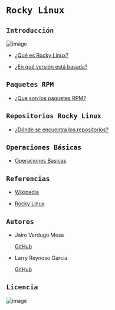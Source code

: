 # `Rocky Linux` 

## `Introducción`

![image](https://user-images.githubusercontent.com/114906861/214279955-1ac2c065-8d2e-4b8b-91c9-944ad300af3d.png)

- [¿Qué es Rocky Linux?](linux/linux.md)

- [¿En qué versión está basada?](version/version.md)

## `Paquetes RPM` 

- [¿Que son los paquetes RPM?](rpm/rpm.md)


## `Repositorios Rocky Linux`

- [¿Dónde se encuentra los repositorios?](repositorios/repositorios.md)

## `Operaciones Básicas`
 
- [Operaciones Basicas](operaciones/operaciones.md)

## `Referencias`

- [Wikipedia](https://es.wikipedia.org/wiki/Rocky_Linux)

- [Rocky Linux](https://rockylinux.org)


## `Autores`

- Jairo Verdugo Mesa

     [GitHub](https://github.com/Jairoverdugo98)

- Larry Reynoso García

     [GitHub](https://github.com/LarryWestbrook)

## `Licencia`

![image](https://user-images.githubusercontent.com/114906861/214280755-73c45fbd-cb4a-4492-b969-807a3cc50bd1.PNG)

